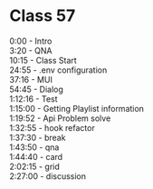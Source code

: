 # Class 57

0:00 - Intro  
3:20 - QNA  
10:15 - Class Start  
24:55 - .env configuration  
37:16 - MUI  
54:45 - Dialog  
1:12:16 - Test  
1:15:00 - Getting Playlist information  
1:19:52 - Api Problem solve  
1:32:55 - hook refactor  
1:37:30 - break  
1:43:50 - qna  
1:44:40 - card  
2:02:15 - grid  
2:27:00 - discussion  
